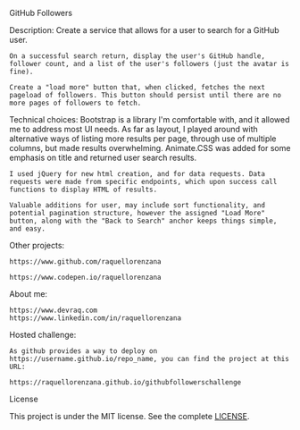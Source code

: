 GitHub Followers

Description:
	Create a service that allows for a user to search for a GitHub user.

	On a successful search return, display the user's GitHub handle, follower count, and a list of the user's followers (just the avatar is fine).

	Create a "load more" button that, when clicked, fetches the next pageload of followers. This button should persist until there are no more pages of followers to fetch. 

Technical choices:
	Bootstrap is a library I'm comfortable with, and it allowed me to address most UI needs. As far as layout, I played around with alternative ways of listing more results per page, through use of multiple columns, but made results overwhelming. 
	Animate.CSS was added for some emphasis on title and returned user search results. 

	I used jQuery for new html creation, and for data requests. Data requests were made from specific endpoints, which upon success call functions to display HTML of results.

	Valuable additions for user, may include sort functionality, and potential pagination structure, however the assigned "Load More" button, along with the "Back to Search" anchor keeps things simple, and easy. 

Other projects:

	https://www.github.com/raquellorenzana

	https://www.codepen.io/raquellorenzana

About me:

	https://www.devraq.com
	https://www.linkedin.com/in/raquellorenzana

Hosted challenge:

	As github provides a way to deploy on https://username.github.io/repo_name, you can find the project at this URL: 

	https://raquellorenzana.github.io/githubfollowerschallenge

License

This project is under the MIT license. See the complete [LICENSE](LICENSE).


